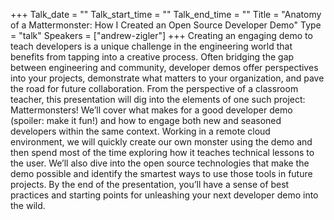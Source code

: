 +++
Talk_date = ""
Talk_start_time = ""
Talk_end_time = ""
Title = "Anatomy of a Mattermonster: How I Created an Open Source Developer Demo"
Type = "talk"
Speakers = ["andrew-zigler"]
+++
Creating an engaging demo to teach developers is a unique challenge in the engineering world that benefits from tapping into a creative process. Often bridging the gap between engineering and community, developer demos offer perspectives into your projects, demonstrate what matters to your organization, and pave the road for future collaboration. From the perspective of a classroom teacher, this presentation will dig into the elements of one such project: Mattermonsters! We’ll cover what makes for a good developer demo (spoiler: make it fun!) and how to engage both new and seasoned developers within the same context. Working in a remote cloud environment, we will quickly create our own monster using the demo and then spend most of the time exploring how it teaches technical lessons to the user. We’ll also dive into the open source technologies that make the demo possible and identify the smartest ways to use those tools in future projects. By the end of the presentation, you’ll have a sense of best practices and starting points for unleashing your next developer demo into the wild.